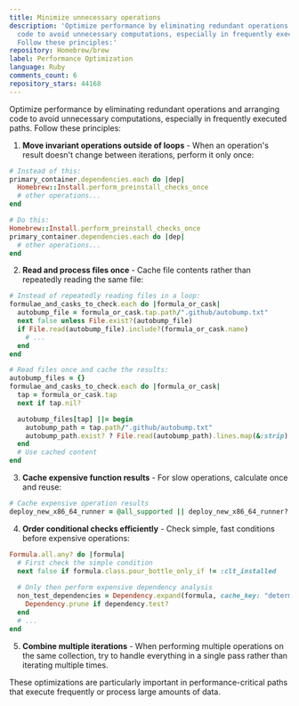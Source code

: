 ```yaml
---
title: Minimize unnecessary operations
description: 'Optimize performance by eliminating redundant operations and arranging
  code to avoid unnecessary computations, especially in frequently executed paths.
  Follow these principles:'
repository: Homebrew/brew
label: Performance Optimization
language: Ruby
comments_count: 6
repository_stars: 44168
---
```


Optimize performance by eliminating redundant operations and arranging code to avoid unnecessary computations, especially in frequently executed paths. Follow these principles:

1. **Move invariant operations outside of loops** - When an operation's result doesn't change between iterations, perform it only once:

```ruby
# Instead of this:
primary_container.dependencies.each do |dep|
  Homebrew::Install.perform_preinstall_checks_once
  # other operations...
end

# Do this:
Homebrew::Install.perform_preinstall_checks_once
primary_container.dependencies.each do |dep|
  # other operations...
end
```

2. **Read and process files once** - Cache file contents rather than repeatedly reading the same file:

```ruby
# Instead of repeatedly reading files in a loop:
formulae_and_casks_to_check.each do |formula_or_cask|
  autobump_file = formula_or_cask.tap.path/".github/autobump.txt"
  next false unless File.exist?(autobump_file)
  if File.read(autobump_file).include?(formula_or_cask.name)
    # ...
  end
end

# Read files once and cache the results:
autobump_files = {}
formulae_and_casks_to_check.each do |formula_or_cask|
  tap = formula_or_cask.tap
  next if tap.nil?

  autobump_files[tap] ||= begin
    autobump_path = tap.path/".github/autobump.txt"
    autobump_path.exist? ? File.read(autobump_path).lines.map(&:strip) : []
  end
  # Use cached content
end
```

3. **Cache expensive function results** - For slow operations, calculate once and reuse:

```ruby
# Cache expensive operation results
deploy_new_x86_64_runner = @all_supported || deploy_new_x86_64_runner?
```

4. **Order conditional checks efficiently** - Check simple, fast conditions before expensive operations:

```ruby
Formula.all.any? do |formula|
  # First check the simple condition
  next false if formula.class.pour_bottle_only_if != :clt_installed
  
  # Only then perform expensive dependency analysis
  non_test_dependencies = Dependency.expand(formula, cache_key: "determine-test-runners") do |_, dependency|
    Dependency.prune if dependency.test?
  end
  # ...
end
```

5. **Combine multiple iterations** - When performing multiple operations on the same collection, try to handle everything in a single pass rather than iterating multiple times.

These optimizations are particularly important in performance-critical paths that execute frequently or process large amounts of data.